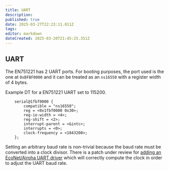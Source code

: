 ```yaml
---
title: UART
description: 
published: true
date: 2025-03-27T22:23:11.011Z
tags: 
editor: markdown
dateCreated: 2025-03-20T21:45:25.351Z
---
```


## UART

The EN751221 has 2 UART ports. For booting purposes, the port used is the one at `0xBFBF0000` and it can be treated as an `ns16550` with a register width of 4 bytes.

Example DT for a EN751221 UART set to 115200.

```
	serial@1fbf0000 {
		compatible = "ns16550";
		reg = <0x1fbf0000 0x30>;
		reg-io-width = <4>;
		reg-shift = <2>;
		interrupt-parent = <&intc>;
		interrupts = <0>;
		clock-frequency = <1843200>;
	};
```

Setting an arbitrary baud rate is non-trivial because the baud rate must be converted into a clock divisor. There is a patch under review for [adding an EcoNet/Airoha UART driver](https://www.spinics.net/lists/devicetree/msg772090.html) which will correctly compute the clock in order to adjust the UART baud rate.
